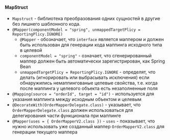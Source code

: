 #### MapStruct

* `Mapstruct` - библиотека преобразования одних сущностей в другие без лишнего шаблонного кода.
* `@Mapper(componentModel = "spring", unmappedTargetPlicy = ReportingPlicy.IGNORE)`
    - `@Mapper` - обозначает, что `interface` является маппером и должен быть использован для генерации кода маппинга
      исходного типа в целевой
    - `componentModel = "spring"` - означает, что сгенерированный маппер должен быть автоматически зарегистрирован, как
      Spring Bean
    - `unmappedTargetPlicy = ReportingPlicy.IGNORE` - определят, что делать (игнорировать или выбрасывать исключения)
      если обнаружились немаппингованые целевые свойства, т.е. когда после маппинга у целевого объекта есть
      незаполненные поля
* `@Mapping(source = "orderId", target = "id")` - используется для указания маппинга между исходным объектом и целевым
* `@DecorateWith(OrderMapperDelegate.class)` - указывает, что `OrderMapperDelegate.class` должен использоваться для
  делегирования части функционала при маппинге
* `@Mapper(uses = { OrderMapperV2.class })` - `uses` - показывает, что нужно использовать уже созданный
  маппер `OrderMapperV2.class` для генерации текущего маппера
